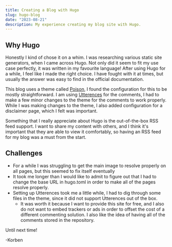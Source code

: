 ```yaml
---
title: Creating a Blog with Hugo
slug: hugo-blog
date: "2023-08-21"
description: My experience creating my blog site with Hugo.
---
```

## Why Hugo

Honestly I kind of chose it on a whim. I was researching various static site generators, when I came across Hugo. Not only did it seem to fit my use case perfectly, it was written in my favourite language! After using Hugo for a while, I feel like I made the right choice. I have fought with it at times, but usually the answer was easy to find in the official documentation.

This blog uses a theme called [Poison](https://github.com/lukeorth/poison), I found the configuration for this to be mostly straightforward. I am using [Utterences](https://utteranc.es/) for the comments, I had to make a few minor changes to the theme for the comments to work properly. While I was making changes to the theme, I also added configuration for a disclaimer page, which I felt was important.

Something that I really appreciate about Hugo is the out-of-the-box RSS feed support. I want to share my content with others, and I think it's important that they are able to view it comfortably, so having an RSS feed for my blog was a must from the start.

## Challenges

- For a while I was struggling to get the main image to resolve properly on all pages, but this seemed to fix itself eventually
- It took me longer than I would like to admit to figure out that I had to change the base URL in hugo.toml in order to make all of the pages resolve properly.
- Setting up Utterences took me a little while, I had to dig through some files in the theme, since it did not support Utterences out of the box.
    - It was worth it because I want to provide this site for free, and I also do not want to embed trackers or ads in order to offset the cost of a different commenting solution. I also like the idea of having all of the comments stored in the repository.

Until next time!

-Korben
